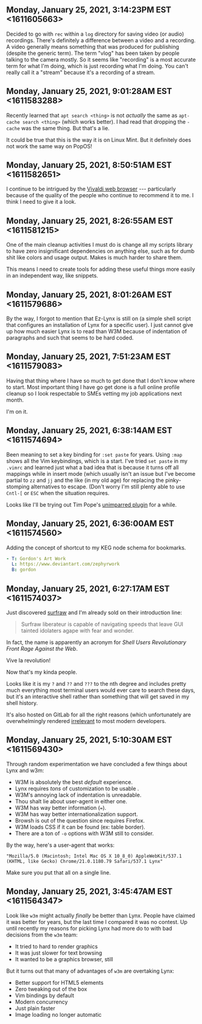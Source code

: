 ## Monday, January 25, 2021, 3:14:23PM EST <1611605663>

Decided to go with `rec` within a `log` directory for saving video (or
audio) recordings. There's definitely a difference between a video and a
recording. A video generally means something that was produced for
publishing (despite the generic term). The term "vlog" has been taken by
people talking to the camera mostly. So it seems like "recording" is a
most accurate term for what I'm doing, which is just recording what I'm
doing. You can't really call it a "stream" because it's a recording of a
stream.

## Monday, January 25, 2021, 9:01:28AM EST <1611583288>

Recently learned that `apt search <thing>` is not *actually* the same as
`apt-cache search <thing>` (which works better). I had read that
dropping the `-cache` was the same thing. But that's a lie.

It could be true that this is the way it is on Linux Mint. But it
definitely does not work the same way on PopOS!

## Monday, January 25, 2021, 8:50:51AM EST <1611582651>

I continue to be intrigued by the [Vivaldi web
browser](https://duck.com/lite?kd=-1&kp=-1&q=Vivaldi+web+browser) ---
particularly because of the quality of the people who continue to
recommend it to me. I think I need to give it a look.

## Monday, January 25, 2021, 8:26:55AM EST <1611581215>

One of the main cleanup activities I must do is change all my scripts
library to have zero insignificant dependencies on anything else, such
as for dumb shit like colors and usage output. Makes is much harder to
share them. 

This means I need to create tools for adding these useful things more
easily in an independent way, like snippets.

## Monday, January 25, 2021, 8:01:26AM EST <1611579686>

By the way, I forgot to mention that Ez-Lynx is still on (a simple shell
script that configures an installation of Lynx for a specific user). I
just cannot give up how much easier Lynx is to read than W3M because of
indentation of paragraphs and such that seems to be hard coded.

## Monday, January 25, 2021, 7:51:23AM EST <1611579083>

Having that thing where I have so much to get done that I don't know
where to start. Most important thing I have go get done is a full online
profile cleanup so I look respectable to SMEs vetting my job
applications next month.

I'm on it.

## Monday, January 25, 2021, 6:38:14AM EST <1611574694>

Been meaning to set a key binding for `:set paste` for years. Using
`:map` shows all the Vim keybindings, which is a start. I've tried `set
paste` in my `.vimrc` and learned just what a bad idea that is because
it turns off all mappings while in insert mode (which usually isn't an
issue but I've become partial to `zz` and `jj` and the like (in my old
age) for replacing the pinky-stomping alternatives to escape. (Don't
worry I'm still plenty able to use `Cntl-[` or `ESC` when the situation
requires.

Looks like I'll be trying out Tim Pope's [unimparred
plugin](https://github.com/tpope/vim-unimpaired) for a while.

## Monday, January 25, 2021, 6:36:00AM EST <1611574560>

Adding the concept of shortcut to my KEG node schema for bookmarks.

```yaml
- T: Gordon's Art Work
  L: https://www.deviantart.com/zephyrwork
  B: gordon
```

## Monday, January 25, 2021, 6:27:17AM EST <1611574037>

Just discovered [surfraw](https://surfraw.org) and I'm already sold on
their introduction line:

> Surfraw liberateur is capable of navigating speeds that leave GUI
> tainted idolaters agape with fear and wonder.

In fact, the name is apparently an acronym for *Shell Users
Revolutionary Front Rage Against the Web*. 

Vive la revolution!

Now that's my kinda people.

Looks like it is my `?` and `??` and `???` to the nth degree and
includes pretty much everything most terminal users would ever care to
search these days, but it's an interactive shell rather than something
that will get saved in my shell history.

It's also hosted on GitLab for all the right reasons (which
unfortunately are overwhelmingly rendered [irrelevant](https://www.youtube.com/c/rwxrob/search?query=github) to most modern
developers.

## Monday, January 25, 2021, 5:10:30AM EST <1611569430>

Through random experimentation we have concluded a few things about Lynx
and w3m:

* W3M is absolutely the best *default* experience.
* Lynx requires *tons* of customization to be usable .
* W3M's annoying lack of indentation is unreadable.
* Thou shalt lie about user-agent in either one.
* W3M has way better information (`=`).
* W3M has way better internationalization support.
* Browsh is out of the question since requires Firefox.
* W3M loads CSS if it can be found (ex: table border).
* There are a ton of `-o` options with W3M still to consider.

By the way, here's a user-agent that works:

```
"Mozilla/5.0 (Macintosh; Intel Mac OS X 10_8_0) AppleWebKit/537.1 (KHTML, like Gecko) Chrome/21.0.1180.79 Safari/537.1 Lynx"
```

Make sure you put that all on a single line.

## Monday, January 25, 2021, 3:45:47AM EST <1611564347>

Look like `w3m` might actually *finally* be better than Lynx. People
have claimed it was better for years, but the last time I compared it
was no contest. Up until recently my reasons for picking Lynx had more
do to with bad decisions from the `w3m` team:

* It tried to hard to render graphics
* It was just slower for text browsing
* It wanted to be a graphics browser, still

But it turns out that many of advantages of `w3m` are overtaking Lynx:

* Better support for HTML5 elements
* Zero tweaking out of the box
* Vim bindings by default
* Modern concurrency
* Just plain faster
* Image loading no longer automatic

